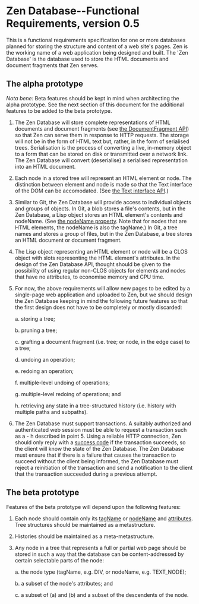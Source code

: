 # Zen Database--Functional Requirements, version 0.5

This is a functional requirements specification for one or more databases
planned for storing the structure and content of a web site's pages. 
Zen is the working name of a web application being designed and built.
The 'Zen Database' is the database used to store the HTML documents
and document fragments that Zen serves.

## The alpha prototype

*Nota bene:* Beta features should be kept in mind when architecting
the alpha prototype. See the next section of this document for the
additional features to be added to the beta prototype.

1. The Zen Database will store complete representations of HTML documents
and document fragments (see [the DocumentFragment
API](https://developer.mozilla.org/en-US/docs/Web/API/DocumentFragment))
so that Zen can serve them in response to HTTP requests.
The storage will not be in the form of HTML text but, rather,
in the form of serialised trees.
Serialisation is the process of converting a live, in-memory object
to a form that can be stored on disk or transmitted over a network link.
The Zen Database will convert (deserialise) a serialised representation
into an HTML document.

2. Each node in a stored tree will represent an HTML element or node.
The distinction between element and node is made so that the Text
interface of the DOM can be accomodated. (See [the Text interface
API](https://developer.mozilla.org/en-US/docs/Web/API/Text).)

3. Similar to Git, the Zen Database will provide access to individual
objects and groups of objects. In Git, a blob stores a file's contents,
but in the Zen Database, a Lisp object stores an HTML element's contents
and nodeName.
(See [the nodeName
property](https://developer.mozilla.org/en-US/docs/Web/API/Node/nodeName).
Note that for nodes that are HTML elements, the nodeName is also the
tagName.)
In Git, a tree names and stores a group of files, but in the Zen Database,
a tree stores an HTML document or document fragment.

4. The Lisp object representing an HTML element or node will be a
CLOS object with slots representing the HTML element's attributes.
In the design of the Zen Database API, thought should be given to the
possibility of using regular non-CLOS objects for elements and nodes
that have no attributes, to economise memory and CPU time.

5. For now, the above requirements will allow new pages to be 
edited by a single-page web application and uploaded to Zen,
but we should design the Zen Database keeping in mind the following
future features so that the first design does not have to be completely
or mostly discarded:

    a. storing a tree;

    b. pruning a tree;

    c. grafting a document fragment (i.e. tree; or node, in the edge case)
to a tree;

    d. undoing an operation;

    e. redoing an operation;

    f. multiple-level undoing of operations;

    g. multiple-level redoing of operations; and

    h. retrieving any state in a tree-structured history (i.e. history with
multiple paths and subpaths).

6. The Zen Database must support transactions. A suitably authorized and
authenticated web session must be able to request a transaction such as
a - h described in point 5. Using a reliable HTTP connection, Zen should
only reply with a [success code](https://mzl.la/3b6lPHG) if the transaction
succeeds, so the client will know the state of the Zen Database.
The Zen Database must ensure that if there is a failure that causes
the transaction to succeed without the client being informed,
the Zen Database must reject a reinitiation of the transaction
and send a notification to the client that the transaction succeeded
during a previous attempt.

## The beta prototype

Features of the beta prototype will depend upon the following features:

1. Each node should contain only its [tagName](https://mzl.la/3b95W2l)
or [nodeName](https://mzl.la/2zcB5om) and
[attributes](https://mzl.la/2zcB5om).
Tree structures should be maintained as a metastructure.

2. Histories should be maintained as a meta-metastructure.

3. Any node in a tree that represents a full or partial web page should
be stored in such a way that the database can be content-addressed by
certain selectable parts of the node:

    a. the node type (tagName, e.g. DIV, or nodeName, e.g. TEXT_NODE);

    b. a subset of the node's attributes; and

    c. a subset of (a) and (b) and a subset of the descendents of the node.
